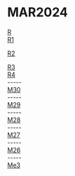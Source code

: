 # MAR2024

<div></div>
<a href="https://vk.com/video760598098_456247567">R</a>
<div></div>
<a href="https://vk.com/video760598098_456246305">R1</a>
<div></div>

<a href="https://ser.brstej.com/play.php?vid=4a9dce39c">R2</a>
<div></div>
<a href="https://vk.com/video760598098_456246564">R3</a>
<div></div>
<a href="https://vk.com/video760598098_456246644">R4</a>
<div></div>
<div>-----</div>
<a href="https://vk.com/video760598098_456247645">M30</a>
<div></div>
<div>-----</div>
<a href="https://vk.com/video760598098_456247582">M29</a>
<div></div>
<div>-----</div>
<a href="https://vk.com/video760598098_456247505">M28</a>
<div></div>
<div>-----</div>
<a href="https://vk.com/video760598098_456247435">M27</a>
<div></div>
<div>-----</div>
<a href="https://vk.com/video760598098_456247367">M26</a>
<div></div>
<div>-----</div>
<div></div>
<a href="https://vk.com/video760598098_456247722">Me3</a>
<div></div>
